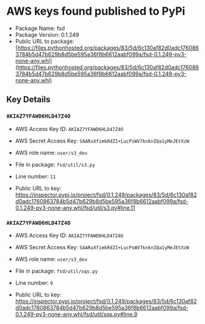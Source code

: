 # AWS keys found published to PyPi

* Package Name: fsd
* Package Version: 0.1.249
* Public URL to package: [https://files.pythonhosted.org/packages/83/5d/6c130af82d0adc1760863784b5d47b629b8d5be595a36f8b6612aabf099a/fsd-0.1.249-py3-none-any.whl](https://files.pythonhosted.org/packages/83/5d/6c130af82d0adc1760863784b5d47b629b8d5be595a36f8b6612aabf099a/fsd-0.1.249-py3-none-any.whl)

## Key Details

### `AKIAZ7YFAWD6HLD47Z4O`

* AWS Access Key ID: `AKIAZ7YFAWD6HLD47Z4O`
* AWS Secret Access Key: `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` 
* AWS role name: `user/s3_dev`
* File in package: `fsd/util/s3.py`
* Line number: `11`

* Public URL to key: https://inspector.pypi.io/project/fsd/0.1.249/packages/83/5d/6c130af82d0adc1760863784b5d47b629b8d5be595a36f8b6612aabf099a/fsd-0.1.249-py3-none-any.whl/fsd/util/s3.py#line.11



### `AKIAZ7YFAWD6HLD47Z4O`

* AWS Access Key ID: `AKIAZ7YFAWD6HLD47Z4O`
* AWS Secret Access Key: `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` 
* AWS role name: `user/s3_dev`
* File in package: `fsd/util/sqs.py`
* Line number: `9`

* Public URL to key: https://inspector.pypi.io/project/fsd/0.1.249/packages/83/5d/6c130af82d0adc1760863784b5d47b629b8d5be595a36f8b6612aabf099a/fsd-0.1.249-py3-none-any.whl/fsd/util/sqs.py#line.9


